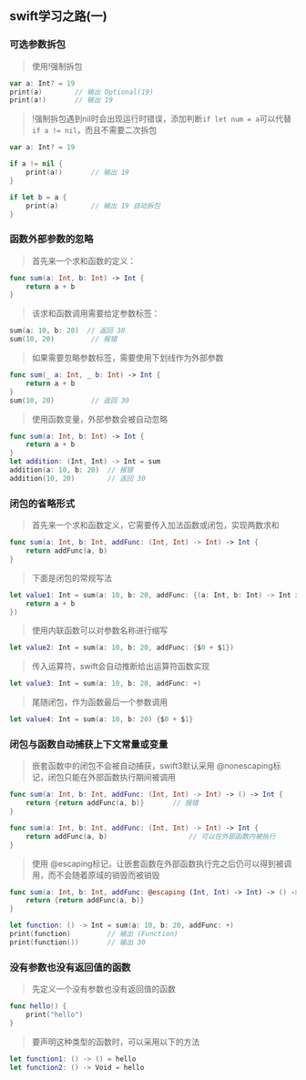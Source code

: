 ## swift学习之路(一)

### 可选参数拆包

> 使用!强制拆包
```swift
var a: Int? = 19
print(a)        // 输出 Optional(19)
print(a!)       // 输出 19
```

> !强制拆包遇到nil时会出现运行时错误，添加判断`if let num = a`可以代替`if a != nil`，而且不需要二次拆包
```swift
var a: Int? = 19

if a != nil {
    print(a!)       // 输出 19
}

if let b = a {
    print(a)        // 输出 19 自动拆包
}
```


### 函数外部参数的忽略

> 首先来一个求和函数的定义：
```swift
func sum(a: Int, b: Int) -> Int {
    return a + b
}
```

> 该求和函数调用需要给定参数标签：
```swift
sum(a: 10, b: 20)  // 返回 30
sum(10, 20)	        // 报错
```

> 如果需要忽略参数标签，需要使用下划线作为外部参数
```swift
func sum(_ a: Int, _ b: Int) -> Int {
    return a + b
}
sum(10, 20)	        // 返回 30
```

> 使用函数变量，外部参数会被自动忽略
```swift
func sum(a: Int, b: Int) -> Int {
    return a + b
}
let addition: (Int, Int) -> Int = sum
addition(a: 10, b: 20)	// 报错
addition(10, 20)		// 返回 30
```

### 闭包的省略形式

> 首先来一个求和函数定义，它需要传入加法函数或闭包，实现两数求和
```swift
func sum(a: Int, b: Int, addFunc: (Int, Int) -> Int) -> Int {
    return addFunc(a, b)
}
```

> 下面是闭包的常规写法
```swift
let value1: Int = sum(a: 10, b: 20, addFunc: {(a: Int, b: Int) -> Int in    // 返回 30
    return a + b
})
```

> 使用内联函数可以对参数名称进行缩写
```swift
let value2: Int = sum(a: 10, b: 20, addFunc: {$0 + $1})                     // 返回 30
```

> 传入运算符，swift会自动推断给出运算符函数实现
```swift
let value3: Int = sum(a: 10, b: 20, addFunc: +)                             // 返回 30
```

> 尾随闭包，作为函数最后一个参数调用
```swift
let value4: Int = sum(a: 10, b: 20) {$0 + $1}                               // 返回 30
```

### 闭包与函数自动捕获上下文常量或变量

> 嵌套函数中的闭包不会被自动捕获，swift3默认采用 @nonescaping标记，闭包只能在外部函数执行期间被调用
```swift
func sum(a: Int, b: Int, addFunc: (Int, Int) -> Int) -> () -> Int {
    return {return addFunc(a, b)}       // 报错
}

func sum(a: Int, b: Int, addFunc: (Int, Int) -> Int) -> Int {
    return addFunc(a, b)                    // 可以在外部函数内被执行
}
```

> 使用 @escaping标记，让嵌套函数在外部函数执行完之后仍可以得到被调用，而不会随着原域的销毁而被销毁
```swift
func sum(a: Int, b: Int, addFunc: @escaping (Int, Int) -> Int) -> () -> Int {
    return {return addFunc(a, b)}
}

let function: () -> Int = sum(a: 10, b: 20, addFunc: +)
print(function)         // 输出 (Function)
print(function())       // 输出 30
```

###  没有参数也没有返回值的函数

> 先定义一个没有参数也没有返回值的函数
```swift
func hello() {
    print("hello")
}
```

> 要声明这种类型的函数时，可以采用以下的方法
```swift
let function1: () -> () = hello
let function2: () -> Void = hello
```
